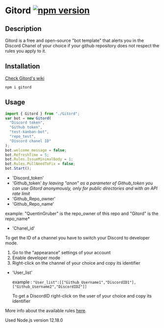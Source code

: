 # Gitord [![npm version](http://img.shields.io/npm/v/gitord.svg?style=flat)](https://npmjs.org/package/gitord "View this project on npm")

## Description

Gitord is a free and open-source "bot template" that alerts you in the Discord Chanel of your choice if your github repository does not respect the rules you apply to it.

## Installation

[Check Gitord's wiki ](https://github.com/QuentinGruber/Gitord/wiki)

`npm i gitord`

## Usage

```typescript
import { Gitord } from "./Gitord";
var bot = new Gitord(
  "Discord token",
  "Github token",
  "test-kanban-bot",
  "repo_test",
  "Discord chanel ID"
);
bot.welcome_message = false;
bot.RefreshTime = 5;
bot.Rules.IssueMinimalBody = 1;
bot.Rules.PullNeedToFix = false;
bot.Start();
```

- 'Discord_token'
- 'Github_token' *by leaving "anon" as a parameter of Github_token you can use Gitord anonymously, only for public directories and with an API rate limit*
- 'Github_Repo_owner'
- 'Github_Repo_name'

example: "QuentinGruber" is the repo_owner of this repo and "Gitord" is the repo_name\*

- 'Chanel_id'

To get the ID of a channel you have to switch your Discord to developer mode.

1. Go to the "appearance" settings of your account
2. Enable developer mode
3. Right-click on the channel of your choice and copy its identifier

- 'User_list'

  example : `"User_list":[["Github_Username1","DiscordID1"],["Github_Username2","DiscordID2"]]`

  To get a DiscordID right-click on the user of your choice and copy its identifier

More info about the available rules [here](https://github.com/QuentinGruber/Gitord/wiki/Rules-info).

Used Node.js version 12.18.0
